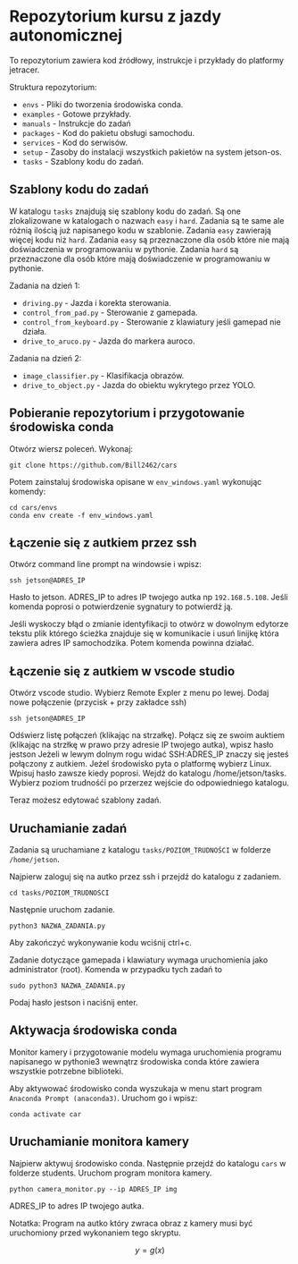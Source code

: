 # Repozytorium kursu z jazdy autonomicznej

To repozytorium zawiera kod źródłowy, instrukcje i przykłady do platformy jetracer.

Struktura repozytorium:

- `envs` - Pliki do tworzenia środowiska conda.
- `examples` - Gotowe przykłady.
- `manuals` - Instrukcje do zadań
- `packages` - Kod do pakietu obsługi samochodu.
- `services` - Kod do serwisów.
- `setup` - Zasoby do instalacji wszystkich pakietów na system jetson-os.
- `tasks` - Szablony kodu do zadań.

## Szablony kodu do zadań

W katalogu `tasks` znajdują się szablony kodu do zadań. Są one zlokalizowane w katalogach o nazwach `easy` i `hard`.
Zadania są te same ale różnią ilością już napisanego kodu w szablonie. Zadania `easy` zawierają więcej kodu niż `hard`.
Zadania `easy` są przeznaczone dla osób które nie mają doświadczenia w programowaniu w pythonie.
Zadania `hard` są przeznaczone dla osób które mają doświadczenie w programowaniu w pythonie.

Zadania na dzień 1:
 - `driving.py` - Jazda i korekta sterowania.
 - `control_from_pad.py` - Sterowanie z gamepada.
 - `control_from_keyboard.py` - Sterowanie z klawiatury jeśli gamepad nie działa.
 - `drive_to_aruco.py` - Jazda do markera auroco.

Zadania na dzień 2:
 - `image_classifier.py` - Klasifikacja obrazów.
 - `drive_to_object.py` - Jazda do obiektu wykrytego przez YOLO.

## Pobieranie repozytorium i przygotowanie środowiska conda

Otwórz wiersz poleceń. Wykonaj:

```
git clone https://github.com/Bill2462/cars
```

Potem zainstaluj środowiska opisane w `env_windows.yaml` wykonując komendy:

```
cd cars/envs
conda env create -f env_windows.yaml
```

## Łączenie się z autkiem przez ssh

Otwórz command line prompt na windowsie i wpisz:

```
ssh jetson@ADRES_IP
```

Hasło to jetson. ADRES_IP to adres IP twojego autka np `192.168.5.108`. Jeśli komenda poprosi o potwierdzenie sygnatury to potwierdź ją.

Jeśli wyskoczy błąd o zmianie identyfikacji to otwórz w dowolnym edytorze tekstu plik którego ścieżka znajduje się w komunikacie i usuń
linijkę która zawiera adres IP samochodzika. Potem komenda powinna działać.

## Łączenie się z autkiem w vscode studio

Otwórz vscode studio. Wybierz Remote Expler z menu po lewej. Dodaj nowe połączenie (przycisk + przy zakładce ssh)

```
ssh jetson@ADRES_IP
```

Odświerz listę połączeń (klikając na strzałkę). Połącz się  ze swoim auktiem (klikając na strzłkę w prawo przy adresie IP twojego autka), wpisz hasło jestson
Jeżeli w lewym dolnym rogu widać SSH:ADRES_IP znaczy się jesteś połączony z autkiem.
Jeżel środowisko pyta o platformę wybierz Linux. Wpisuj hasło zawsze kiedy poprosi.
Wejdź do katalogu /home/jetson/tasks. Wybierz poziom trudnośći po przerzez wejście do odpowiedniego katalogu.

Teraz możesz edytować szablony zadań.

## Uruchamianie zadań

Zadania są uruchamiane z katalogu `tasks/POZIOM_TRUDNOŚCI` w folderze `/home/jetson`.

Najpierw zaloguj się na autko przez ssh i przejdź do katalogu z zadaniem.

```
cd tasks/POZIOM_TRUDNOŚCI
```

Następnie uruchom zadanie.

```
python3 NAZWA_ZADANIA.py
```
Aby zakończyć wykonywanie kodu wciśnij ctrl+c.

Zadanie dotyczące gamepada i klawiatury wymaga uruchomienia jako administrator (root). Komenda w przypadku tych zadań to

```
sudo python3 NAZWA_ZADANIA.py
```

Podaj hasło jestson i naciśnij enter.

## Aktywacja środowiska conda

Monitor kamery i przygotowanie modelu wymaga uruchomienia programu napisanego w pythonie3 wewnątrz środowiska conda które zawiera wszystkie potrzebne biblioteki.

Aby aktywować środowisko conda wyszukaja w menu start program `Anaconda Prompt (anaconda3)`. Uruchom go i wpisz:

```
conda activate car
```

## Uruchamianie monitora kamery 

Najpierw aktywuj środowisko conda. Następnie przejdź do katalogu `cars` w folderze students. Uruchom program monitora kamery.

```
python camera_monitor.py --ip ADRES_IP img
```

ADRES_IP to adres IP twojego autka.

Notatka: Program na autko który zwraca obraz z kamery musi być uruchomiony przed wykonaniem tego skryptu.



$$
y = g(x)
$$